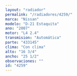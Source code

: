 ```yaml
---
layout: "radiador"
permalink: "/radiadores/4259/"
marca: "Nissan"
modelo: "D-21 Estaquita"
ano: "2007"
motor: "L4 2.4"
transmision: "Automática"
parte: "433145"
clima: "Con clima"
alto: "16 3/4"
ancho: "25 1/2"
observaciones: ""
id: "4259"
---
```


